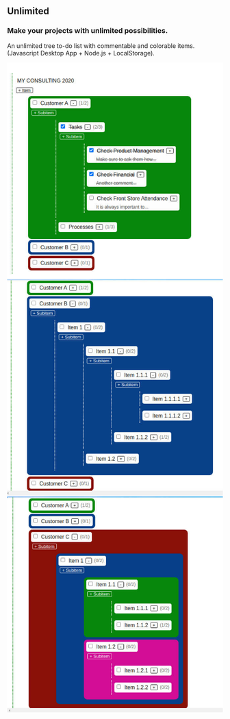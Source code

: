 ## Unlimited
### Make your projects with unlimited possibilities.
An unlimited tree to-do list with commentable and colorable items. (Javascript Desktop App + Node.js + LocalStorage).

![Unlimited Example A](https://raw.githubusercontent.com/derickfelix/unlimited/master/app/images/example-a.jpg)
![Unlimited Example B](https://raw.githubusercontent.com/derickfelix/unlimited/master/app/images/example-b.jpg)
![Unlimited Example C](https://raw.githubusercontent.com/derickfelix/unlimited/master/app/images/example-c.jpg)
